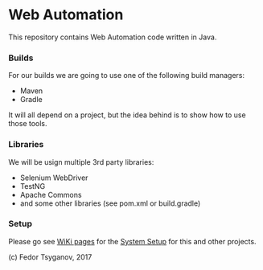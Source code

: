 # Web Automation

This repository contains Web Automation code written in Java. 

### Builds

For our builds we are going to use one of the following build managers:

  -  Maven
  -  Gradle

It will all depend on a project, but the idea behind is to show how to use those tools.

### Libraries

We will be usign multiple 3rd party libraries:

  -  Selenium WebDriver
  -  TestNG
  -  Apache Commons
  -  and some other libraries (see pom.xml or build.gradle)

### Setup

Please go see [WiKi pages] for the [System Setup] for this and other projects.

  [WiKi pages]: <https://github.com/Fedor-Tsyganov/qa-automation-lessons/wiki>
  [System Setup]: <https://github.com/Fedor-Tsyganov/qa-automation-lessons/wiki/System-Setup>
  
(c) Fedor Tsyganov, 2017

